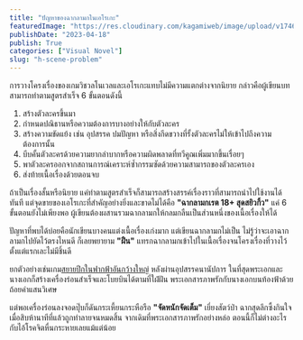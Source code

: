 ```yaml
---
title: "ปัญหาของฉากลามกในเอโรเกะ"
featuredImage: "https://res.cloudinary.com/kagamiweb/image/upload/v1746286294/blog.coregamehd.com/h-scene-problem.jpg"
publishDate: "2023-04-18"
publish: True
categories: ["Visual Novel"]
slug: "h-scene-problem"
---
```



การวางโครงเรื่องของเกมวิชวลโนเวลและเอโรเกะแทบไม่มีความแตกต่างจากนิยาย กล่าวคือผู้เขียนบทสามารถทำตามสูตรสำเร็จ 6 ขั้นตอนดังนี้

1. สร้างตัวละครขึ้นมา
2. กำหนดปณิธานหรือความต้องการบางอย่างให้กับตัวละคร
3. สร้างความขัดแย้ง เช่น อุปสรรค ปมปัญหา หรือสิ่งกีดขวางที่รั้งตัวละครไม่ให้เข้าไปถึงความต้องการนั้น
4. บีบคั้นตัวละครด้วยความยากลำบากหรือความผิดพลาดที่ทวีคูณเพิ่มมากขึ้นเรื่อยๆ
5. พาตัวละครออกจากสถานการณ์เคราะห์ซ้ำกรรมซัดด้วยความสามารถของตัวละครเอง
6. ส่งท้ายเนื้อเรื่องด้วยตอนจบ

ถ้าเป็นเรื่องสั้นหรือนิยาย แค่ทำตามสูตรสำเร็จก็สามารถสร้างสรรค์เรื่องราวที่สามารถนำไปใช้งานได้ทันที แต่จุดขายของเอโรเกะที่สำคัญอย่างยิ่งและขาดไม่ได้คือ **"ฉากลามกเรต 18+ สุดสยิวกิ้ว"** แค่ 6 ขั้นตอนยังไม่เพียงพอ ผู้เขียนต้องผสานรวมฉากลามกให้กลมกลืนเป็นส่วนหนึ่งของเนื้อเรื่องให้ได้

ปัญหาที่พบได้บ่อยคือนักเขียนบางคนแต่งเนื้อเรื่องเก่งมาก แต่เขียนฉากลามกไม่เป็น ไม่รู้ว่าจะเอาฉากลามกไปยัดไว้ตรงไหนดี ก็เลยพยายาม **"ฝืน"** แทรกฉากลามกเข้าไปในเนื้อเรื่องจนโครงเรื่องที่วางไว้ตั้งแต่แรกเละไม่มีชิ้นดี

ยกตัวอย่างเช่นเกม[สยายปีกในฟากฟ้าอันกว้างใหญ่](https://vndb.org/v9093) หลังผ่านอุปสรรคนานัปการ ในที่สุดพระเอกและนางเอกก็สร้างเครื่องร่อนสำเร็จและโบยบินได้ตามที่ใฝ่ฝัน พระเอกสารภาพรักกับนางเอกบนท้องฟ้าด้วยถ้อยคำแสนวิเศษ 

แต่พอเครื่องร่อนลงจอดปุ๊บก็ดันกระเหี้ยนกระหือรือ **"จัดหนักจัดเต็ม"** เยี่ยงสัตว์ป่า ฉากสุดลึกซึ้งกินใจเมื่อสิบห้านาทีที่แล้วถูกทำลายจนหมดสิ้น จากเดิมที่พระเอกสารภาพรักอย่างหล่อ ตอนนี้ก็ไม่ต่างอะไรกับไอ้โรคจิตหื่นกระหายเลยแม้แต่น้อย
